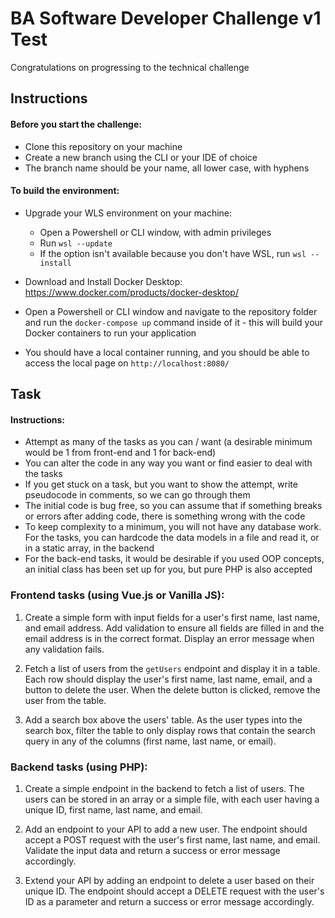 # BA Software Developer Challenge v1 Test

Congratulations on progressing to the technical challenge

## Instructions
#### Before you start the challenge:
* Clone this repository on your machine
* Create a new branch using the CLI or your IDE of choice
* The branch name should be your name, all lower case, with hyphens
#### To build the environment:
* Upgrade your WLS environment on your machine:
  * Open a Powershell or CLI window, with admin privileges
  * Run `wsl --update`
  * If the option isn't available because you don't have WSL, run `wsl --install`
  
* Download and Install Docker Desktop: https://www.docker.com/products/docker-desktop/
* Open a Powershell or CLI window and navigate to the repository folder and run the `docker-compose up` command inside of it - this will build your Docker containers to run your application
* You should have a local container running, and you should be able to access the local page on `http://localhost:8080/`

## Task

#### Instructions:

* Attempt as many of the tasks as you can / want (a desirable minimum would be 1 from front-end and 1 for back-end)
* You can alter the code in any way you want or find easier to deal with the tasks
* If you get stuck on a task, but you want to show the attempt, write pseudocode in comments, so we can go through them
* The initial code is bug free, so you can assume that if something breaks or errors after adding code, there is something wrong with the code
* To keep complexity to a minimum, you will not have any database work. For the tasks, you can hardcode the data models in a file and read it, or in a static array, in the backend
* For the back-end tasks, it would be desirable if you used OOP concepts, an initial class has been set up for you, but pure PHP is also accepted

### Frontend tasks (using Vue.js or Vanilla JS):

1. Create a simple form with input fields for a user's first name, last name, and email address. Add validation to ensure all fields are filled in and the email address is in the correct format. Display an error message when any validation fails.

2. Fetch a list of users from the `getUsers` endpoint and display it in a table. Each row should display the user's first name, last name, email, and a button to delete the user. When the delete button is clicked, remove the user from the table.

3. Add a search box above the users' table. As the user types into the search box, filter the table to only display rows that contain the search query in any of the columns (first name, last name, or email).

### Backend tasks (using PHP):

1. Create a simple endpoint in the backend to fetch a list of users. The users can be stored in an array or a simple file, with each user having a unique ID, first name, last name, and email.

2. Add an endpoint to your API to add a new user. The endpoint should accept a POST request with the user's first name, last name, and email. Validate the input data and return a success or error message accordingly.

3. Extend your API by adding an endpoint to delete a user based on their unique ID. The endpoint should accept a DELETE request with the user's ID as a parameter and return a success or error message accordingly.
